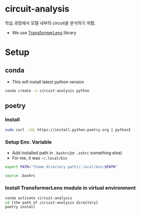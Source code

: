 # circuit-analysis
학습 과정에서 모델 내부의 circuit을 분석하기 위함.

- We use [TransformerLens](https://github.com/TransformerLensOrg/TransformerLens) library

# Setup
## conda
- This will install latest python version
```bash
conda create -n circuit-analysis python
```
## poetry
### Install
```bash
sudo curl -sSL https://install.python-poetry.org | python3 -
```
### Setup Env. Variable
- Add installed path in `.bashrc`(or `.zshrc` something else)
- For me, it was `~/.local/bin`
```bash
export PATH="[home directory path]/.local/bin:$PATH"
```
```bash
source .bashrc
```
### Install TransformerLens module in virtual environment
```bash
conda activate circuit-analysis
cd [the path of circuit-analysis directory]
poetry install
```


